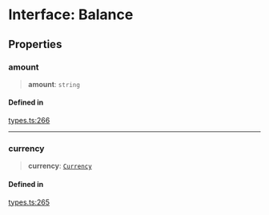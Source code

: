 # Interface: Balance

## Properties

### amount

> **amount**: `string`

#### Defined in

[types.ts:266](https://github.com/monerium/js-monorepo/blob/bdb556f177407a98459f8edb039e31cf37d07d7a/packages/sdk/src/types.ts#L266)

***

### currency

> **currency**: [`Currency`](/docs/SDK/enumerations/Currency.md)

#### Defined in

[types.ts:265](https://github.com/monerium/js-monorepo/blob/bdb556f177407a98459f8edb039e31cf37d07d7a/packages/sdk/src/types.ts#L265)
